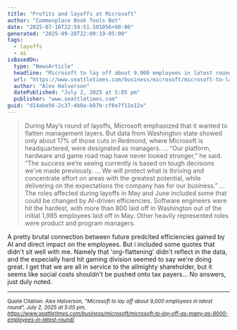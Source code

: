 ```yaml
---
title: "Profits and layoffs at Microsoft"
author: "Commonplace Book Tools Bot"
date: "2025-07-16T22:59:51.581056+00:00"
generated: "2025-09-28T22:00:19-05:00"
tags:
  - layoffs
  - ai
isBasedOn:
  type: "NewsArticle"
  headline: "Microsoft to lay off about 9,000 employees in latest round"
  url: "https://www.seattletimes.com/business/microsoft/microsoft-to-lay-off-as-many-as-9000-employees-in-latest-round/"
  author: "Alex Halverson"
  datePublished: "July 2, 2025 at 5:05 pm"
  publisher: "www.seattletimes.com"
guid: "d14abe56-2c37-4b0a-b87b-cf6e7f11e12a"
---
```


> During May’s round of layoffs, Microsoft emphasized that it wanted to flatten management layers. But data from Washington state showed only about 17% of those cuts in Redmond, where Microsoft is headquartered, were designated as managers. ... “Our platform, hardware and game road map have never looked stronger,” he said. “The success we’re seeing currently is based on tough decisions we’ve made previously. … We will protect what is thriving and concentrate effort on areas with the greatest potential, while delivering on the expectations the company has for our business.” ... The roles affected during layoffs in May and June included some that could be changed by AI-driven efficiencies. Software engineers were hit the hardest, with more than 800 laid off in Washington out of the initial 1,985 employees laid off in May. Other heavily represented roles were product and program managers.

A pretty brutal connection between future predcited efficiencies gained by AI and direct impact on the employees. But i included some quotes that didn't sit well with me. Namely that 'org-flattening' didn't reflect in the data, and the especially hard hit gaming division seemed to say we're doing great. I get that we are all in service to the allmighty shareholder, but it seems like social costs shouldn't be pushed onto tax payers... No answers, just duly noted.

---

<sub>Quote Citation: <cite>Alex Halverson, "Microsoft to lay off about 9,000 employees in latest round", July 2, 2025 at 5:05 pm, <a href="https://www.seattletimes.com/business/microsoft/microsoft-to-lay-off-as-many-as-9000-employees-in-latest-round/">https://www.seattletimes.com/business/microsoft/microsoft-to-lay-off-as-many-as-9000-employees-in-latest-round/</a></cite></sub>